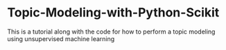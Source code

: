 # Topic-Modeling-with-Python-Scikit
This is a tutorial along with the code for how to perform a topic modeling using unsupervised machine learning
